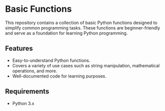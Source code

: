 # Basic Functions

This repository contains a collection of basic Python functions designed to simplify common programming tasks. These functions are beginner-friendly and serve as a foundation for learning Python programming.

## Features

- Easy-to-understand Python functions.
- Covers a variety of use cases such as string manipulation, mathematical operations, and more.
- Well-documented code for learning purposes.

## Requirements

- Python 3.x
